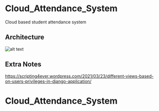 # Cloud_Attendance_System
Cloud based student attendance system

Architecture
---------------

![alt text](https://github.com/shikha/Cloud_Attendance_System/blob/main/cloud2.PNG)

Extra Notes
---------------
https://scripting4ever.wordpress.com/2021/03/23/different-views-based-on-users-privileges-in-django-application/



# Cloud_Attendance_System

